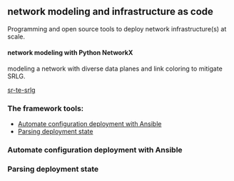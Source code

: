 ## network modeling and infrastructure as code
Programming and open source tools to deploy network infrastructure(s) at scale.


#### network modeling with Python NetworkX
modeling a network with diverse data planes and link coloring to mitigate SRLG.  


[sr-te-srlg](sdncoder/sr-te-networkx/sr-te-srlg1.png)







### The framework tools:  
* [Automate configuration deployment with Ansible](#Automate-configuration-deployment-with-ansible)
* [Parsing deployment state](#parsing-deployment-state)


### Automate configuration deployment with Ansible
### Parsing deployment state



